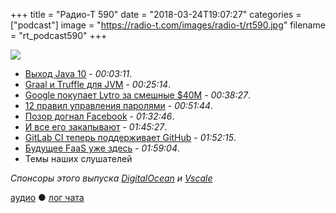 +++
title = "Радио-Т 590"
date = "2018-03-24T19:07:27"
categories = ["podcast"]
image = "https://radio-t.com/images/radio-t/rt590.jpg"
filename = "rt_podcast590"
+++

![](https://radio-t.com/images/radio-t/rt590.jpg)

- [Выход Java 10](https://blogs.oracle.com/java-platform-group/introducing-java-se-10) - *00:03:11*.
- [Graal и Truffle для JVM](https://zeroturnaround.com/rebellabs/graal-and-truffle-for-polyglot-languages-on-jvm/) - *00:25:14*.
- [Google покупает Lytro за смешные $40M](https://techcrunch.com/2018/03/20/sources-google-is-buying-lytro-for-about-40m/) - *00:38:27*.
- [12 правил управления паролями](https://cloudplatform.googleblog.com/2018/01/12-best-practices-for-user-account.html) - *00:51:44*.
- [Позор догнал Facebook](https://thenextweb.com/facebook/2018/03/21/facebook-is-tainted-is-it-time-to-find-greener-pastures/) - *01:32:46*.
- [И все его закапывают](https://www.theverge.com/2018/3/20/17145200/brian-acton-delete-facebook-whatsapp) - *01:45:27*.
- [GitLab CI теперь поддерживает GitHub](https://techcrunch.com/2018/03/22/gitlab-adds-support-for-github/) - *01:52:15*.
- [Будущее FааS уже здесь](https://diginomica.com/2018/03/23/aws-lambda-kubernetes-future-serverless/) - *01:59:04*.
- Темы наших слушателей

*Спонсоры этого выпуска [DigitalOcean](https://www.digitalocean.com) и [Vscale](http://bit.ly/radio-t_vscale)*


[аудио](http://cdn.radio-t.com/rt_podcast590.mp3) ● [лог чата](http://chat.radio-t.com/logs/radio-t-590.html)
<audio src="http://cdn.radio-t.com/rt_podcast590.mp3" preload="none"></audio>
